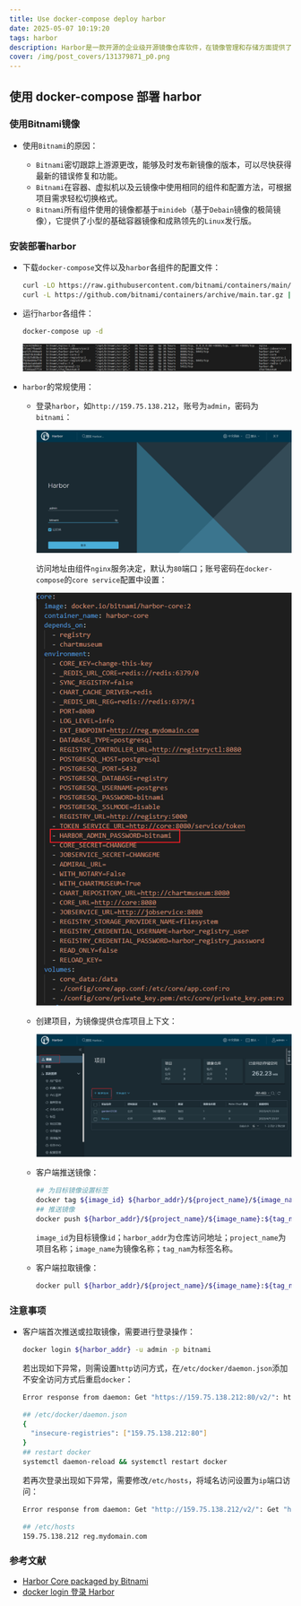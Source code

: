 ```yaml
---
title: Use docker-compose deploy harbor
date: 2025-05-07 10:19:20
tags: harbor
description: Harbor是一款开源的企业级开源镜像仓库软件，在镜像管理和存储方面提供了一种高效、安全、可靠的方式。
cover: /img/post_covers/131379871_p0.png
---
```


## 使用 docker-compose 部署 harbor

### 使用Bitnami镜像

* 使用```Bitnami```的原因：
  
  * ```Bitnami```密切跟踪上游源更改，能够及时发布新镜像的版本，可以尽快获得最新的错误修复和功能。
  * ```Bitnami```在容器、虚拟机以及云镜像中使用相同的组件和配置方法，可根据项目需求轻松切换格式。
  * ```Bitnami```所有组件使用的镜像都基于```minideb```（基于```Debain```镜像的极简镜像），它提供了小型的基础容器镜像和成熟领先的```Linux```发行版。

### 安装部署harbor

* 下载```docker-compose```文件以及```harbor```各组件的配置文件：

  ```bash
  curl -LO https://raw.githubusercontent.com/bitnami/containers/main/bitnami/harbor-portal/docker-compose.yml
  curl -L https://github.com/bitnami/containers/archive/main.tar.gz | tar xz --strip=2 containers-main/bitnami/harbor-portal && cp -RL harbor-portal/config . && rm -rf harbor-portal
  ```

* 运行```harbor```各组件：

  ```bash
  docker-compose up -d
  ```

  ![](https://raw.githubusercontent.com/Garden12138/picbed-cloud/main/minikube/Snipaste_2023-04-13_11-37-02.png) 

* ```harbor```的常规使用：
  
  * 登录```harbor```，如```http://159.75.138.212```，账号为```admin```，密码为```bitnami```：

    ![](https://raw.githubusercontent.com/Garden12138/picbed-cloud/main/minikube/Snipaste_2023-04-13_15-33-30.png)

    访问地址由组件```nginx```服务决定，默认为```80```端口；账号密码在```docker-compose```的```core service```配置中设置：

    ![](https://raw.githubusercontent.com/Garden12138/picbed-cloud/main/minikube/Snipaste_2023-04-13_15-38-15.png)
  
  * 创建项目，为镜像提供仓库项目上下文：

    ![](https://raw.githubusercontent.com/Garden12138/picbed-cloud/main/minikube/Snipaste_2023-04-13_15-44-59.png)
  
  * 客户端推送镜像：

    ```bash
    ## 为目标镜像设置标签
    docker tag ${image_id} ${harbor_addr}/${project_name}/${image_name}:${tag_name}
    ## 推送镜像
    docker push ${harbor_addr}/${project_name}/${image_name}:${tag_name}
    ```

    ```image_id```为目标镜像```id```；```harbor_addr```为仓库访问地址；```project_name```为项目名称；```image_name```为镜像名称；```tag_nam```为标签名称。
  
  * 客户端拉取镜像：

    ```bash
    docker pull ${harbor_addr}/${project_name}/${image_name}:${tag_name}
    ```

### 注意事项

* 客户端首次推送或拉取镜像，需要进行登录操作：

  ```bash
  docker login ${harbor_addr} -u admin -p bitnami
  ```

  若出现如下异常，则需设置```http```访问方式，在```/etc/docker/daemon.json```添加不安全访问方式后重启```docker```：

  ```bash
  Error response from daemon: Get "https://159.75.138.212:80/v2/": http: server gave HTTP response to HTTPS client
  ```

  ```bash
  ## /etc/docker/daemon.json
  {
    "insecure-registries": ["159.75.138.212:80"]
  }
  ## restart docker
  systemctl daemon-reload && systemctl restart docker
  ```
  
  若再次登录出现如下异常，需要修改```/etc/hosts```，将域名访问设置为```ip```端口访问：
  
  ```bash
  Error response from daemon: Get "http://159.75.138.212/v2/": Get "http://reg.mydomain.com/service/token?account=admin&client_id=docker&offline_token=true&service=harbor-registry": dial tcp: lookup reg.mydomain.com on 183.60.83.19:53: no such host
  ```

  ```bash
  ## /etc/hosts
  159.75.138.212 reg.mydomain.com
  ```

### 参考文献

* [Harbor Core packaged by Bitnami](https://hub.docker.com/r/bitnami/harbor-core)
* [docker login 登录 Harbor](https://randyou.github.io/2020/06/16/docker-login-harbor/index.html)